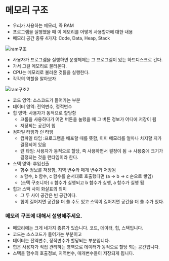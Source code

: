 # 메모리 구조
- 우리가 사용하는 메모리, 즉 RAM
- 프로그램을 실행했을 때 이 메모리를 어떻게 사용할까에 대한 내용
- 메모리 공간 종류 4가지: Code, Data, Heap, Stack

![ram구조](https://github.com/user-attachments/assets/17634435-87f1-4916-b472-8516e34b8140)

- 사용자가 프로그램을 실행하면 운영체제는 그 프로그램이 있는 하드디스크로 간다.
- 가서 그걸 메모리로 불러온다.
- CPU는 메모리로 불러온 것들을 실행한다.
- 각각의 역할을 알아보자

![ram구조2](https://github.com/user-attachments/assets/c2a63b12-fcf1-4f5b-a343-f0f5df1ae010)

- 코드 영역: 소스코드가 들어가는 부분
- 데이터 영역: 전역변수, 정적변수
- 힙 영역: 사용자가 동적으로 할당함
    - 크롬을 사용하다가 어떤 버튼을 눌렀을 때 그 버튼 정보가 어디에 저장이 됨
    - 저장되는 공간이 힙
- 컴파일 타임과 런 타임
    - 컴파일 타임 :프로그램을 배포할 때를 뜻함, 이미 메모리를 얼마나 차지할 지가 결정되어 있음
    - 런 타임: 사용자가 동적으로 할당, 즉 사용하면서 결정이 됨 → 사용중에 크기가 결정되는 것을 런타임이라 한다.
- 스택 영역: 후입선출
    - 함수 정보를 저장함, 지역 변수와 매개 변수가 저장됨
    - a 함수, b 함수, c 함수를 순서대로 호출했다면 (a → b → c 순으로 쌓임)
    - (스택 구조니까) c 함수가 실행되고 b 함수가 실행, a 함수가 실행 됨
- 힙과 스택 사이 화살표의 의미
    - 그 두 사이 공간은 빈 공간이다.
    - 힙이 길어지면 공간을 더 쓸 수도 있고 스택이 길어지면 공간을 더 쓸 수가 있다.

### 메모리 구조에 대해서 설명해주세요.

- 메모리에는 크게 네가지 종류가 있습니다. 코드, 데이터, 힙, 스택입니다.
- 코드는 소스코드가 들어가는 부분이고
- 데이터는 전역변수, 정적변수가 할당되는 부분입니다.
- 힙은 사용자가 직접 관리하는 영역으로 데이터가 동적으로 할당 되는 공간입니다.
- 스택을 함수의 호출정보, 지역변수, 매개변수들이 저장되게 됩니다.